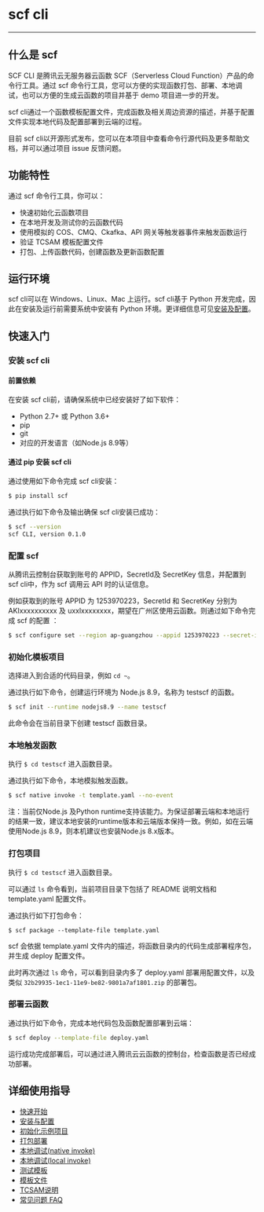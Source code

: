 # scf cli

------

## 什么是 scf

SCF CLI 是腾讯云无服务器云函数 SCF（Serverless Cloud Function）产品的命令行工具。通过 scf 命令行工具，您可以方便的实现函数打包、部署、本地调试，也可以方便的生成云函数的项目并基于 demo 项目进一步的开发。

scf cli通过一个函数模板配置文件，完成函数及相关周边资源的描述，并基于配置文件实现本地代码及配置部署到云端的过程。

目前 scf cli以开源形式发布，您可以在本项目中查看命令行源代码及更多帮助文档，并可以通过项目 issue 反馈问题。

## 功能特性

通过 scf 命令行工具，你可以：

* 快速初始化云函数项目
* 在本地开发及测试你的云函数代码
* 使用模拟的 COS、CMQ、Ckafka、API 网关等触发器事件来触发函数运行
* 验证 TCSAM 模板配置文件
* 打包、上传函数代码，创建函数及更新函数配置

## 运行环境

scf cli可以在 Windows、Linux、Mac 上运行。scf cli基于 Python 开发完成，因此在安装及运行前需要系统中安装有 Python 环境。更详细信息可见[安装及配置](https://github.com/tencentyun/scfcli/blob/master/docs/安装与配置.md)。

## 快速入门


### 安装 scf cli

#### 前置依赖

在安装 scf cli前，请确保系统中已经安装好了如下软件：

* Python 2.7+ 或 Python 3.6+
* pip
* git
* 对应的开发语言（如Node.js 8.9等）


#### 通过 pip 安装 scf cli

通过使用如下命令完成 scf cli安装：

```bash
$ pip install scf
```

通过执行如下命令及输出确保 scf cli安装已成功：

```bash
$ scf --version
scf CLI, version 0.1.0
```

### 配置 scf

从腾讯云控制台获取到账号的 APPID，SecretId及 SecretKey 信息，并配置到 scf cli中，作为 scf 调用云 API 时的认证信息。

例如获取到的账号 APPID 为 1253970223，SecretId 和 SecretKey 分别为 AKIxxxxxxxxxx 及 uxxlxxxxxxxx，期望在广州区使用云函数。则通过如下命令完成 scf 的配置
：

```bash
$ scf configure set --region ap-guangzhou --appid 1253970223 --secret-id AKIxxxxxxxxxx --secret-key uxxlxxxxxxxx
```

### 初始化模板项目

选择进入到合适的代码目录，例如 `cd ~`。

通过执行如下命令，创建运行环境为 Node.js 8.9，名称为 testscf 的函数。

```bash
$ scf init --runtime nodejs8.9 --name testscf
```

此命令会在当前目录下创建 testscf 函数目录。


### 本地触发函数

执行 `$ cd testscf` 进入函数目录。

通过执行如下命令，本地模拟触发函数。

```bash
$ scf native invoke -t template.yaml --no-event
```

注：当前仅Node.js 及Python runtime支持该能力。为保证部署云端和本地运行的结果一致，建议本地安装的runtime版本和云端版本保持一致。例如，如在云端使用Node.js 8.9，则本机建议也安装Node.js 8.x版本。

### 打包项目

执行 `$ cd testscf` 进入函数目录。

可以通过 `ls` 命令看到，当前项目目录下包括了 README 说明文档和 template.yaml 配置文件。

通过执行如下打包命令：
```
$ scf package --template-file template.yaml
```

scf 会依据 template.yaml 文件内的描述，将函数目录内的代码生成部署程序包，并生成 deploy 配置文件。

此时再次通过 `ls` 命令，可以看到目录内多了 deploy.yaml 部署用配置文件，以及类似 `32b29935-1ec1-11e9-be82-9801a7af1801.zip` 的部署包。


### 部署云函数

通过执行如下命令，完成本地代码包及函数配置部署到云端：

```bash
$ scf deploy --template-file deploy.yaml 
```

运行成功完成部署后，可以通过进入腾讯云云函数的控制台，检查函数是否已经成功部署。



## 详细使用指导

* [快速开始](https://github.com/tencentyun/scfcli/blob/master/docs/快速开始.md)
* [安装与配置](https://github.com/tencentyun/scfcli/blob/master/docs/安装与配置.md)
* [初始化示例项目](https://github.com/tencentyun/scfcli/blob/master/docs/初始化示例项目.md)
* [打包部署](https://github.com/tencentyun/scfcli/blob/master/docs/打包部署.md)
* [本地调试(native invoke)](https://github.com/tencentyun/scfcli/blob/master/docs/%E6%9C%AC%E5%9C%B0%E8%B0%83%E8%AF%95(native%20invoke).md)
* [本地调试(local invoke)](https://github.com/tencentyun/scfcli/blob/master/docs/%E6%9C%AC%E5%9C%B0%E8%B0%83%E8%AF%95(local%20invoke).md)
* [测试模板](https://github.com/tencentyun/scfcli/blob/master/docs/测试模板.md)
* [模板文件](https://github.com/tencentyun/scfcli/blob/master/docs/模板文件.md)
* [TCSAM说明](https://github.com/tencentyun/scfcli/blob/master/docs/specs/tencentcloud%20sam%20version%202018-11-11-zh-cn.md)
* [常见问题 FAQ](https://github.com/tencentyun/scfcli/blob/master/docs/常见问题%20FAQ.md)


